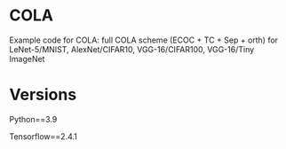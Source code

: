 # COLA
Example code for COLA: full COLA scheme (ECOC + TC + Sep + orth) for LeNet-5/MNIST, AlexNet/CIFAR10, VGG-16/CIFAR100, VGG-16/Tiny ImageNet

# Versions

Python==3.9

Tensorflow==2.4.1
